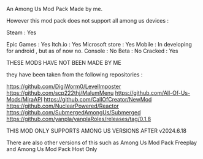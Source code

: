 An Among Us Mod Pack Made by me.

However this mod pack does not support all among us devices :

Steam : Yes

Epic Games : Yes
Itch.io : Yes
Microsoft store : Yes
Mobile : In developing for android , but as of now no.
Console : No
Beta : No
Cracked : Yes

THESE MODS HAVE NOT BEEN MADE BY ME

they have been taken from the following repositories :

https://github.com/DigiWorm0/LevelImposter
https://github.com/scp222thj/MalumMenu
https://github.com/All-Of-Us-Mods/MiraAPI
https://github.com/CallOfCreator/NewMod
https://github.com/NuclearPowered/Reactor
https://github.com/SubmergedAmongUs/Submerged
https://github.com/yanpla/yanplaRoles/releases/tag/0.1.8

THIS MOD ONLY SUPPORTS AMONG US VERSIONS AFTER v2024.6.18

There are also other versions of this such as Among Us Mod Pack Freeplay and Among Us Mod Pack Host Only
